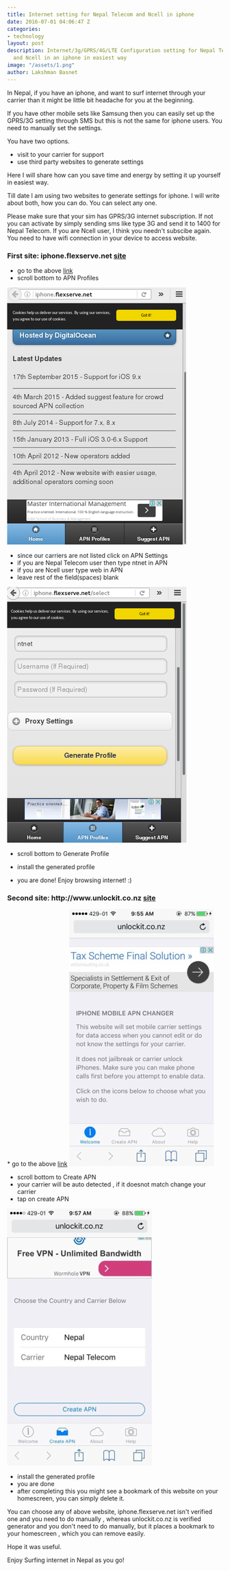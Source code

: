 ```yaml
---
title: Internet setting for Nepal Telecom and Ncell in iphone
date: 2016-07-01 04:06:47 Z
categories:
- technology
layout: post
description: Internet/3g/GPRS/4G/LTE Configuration setting for Nepal Telecom(NTC)
  and Ncell in an iphone in easiest way
image: "/assets/1.png"
author: Lakshman Basnet
---
```


In Nepal, if you have an iphone, and want to surf internet through your carrier than it might be little bit headache for you at the beginning. 

If you have other mobile sets like Samsung then you can easily set up the GPRS/3G setting through SMS but this is not the same for iphone users. You need to manually set the settings.

You have two options.

 * visit to your carrier for support
 * use third party websites to generate settings 

Here I will share how can you save time and energy by setting it up yourself in easiest way.

Till date I am using two websites to generate settings for iphone. I will write about both, how you can do. You can select any one.

Please make sure that your sim has GPRS/3G internet subscription. If not you can activate by simply sending sms like type 3G and send it to 1400 for Nepal Telecom. If you are Ncell user, I think you needn't subscibe again.
You need to have wifi connection in your device to access website.

<h3>First site: iphone.flexserve.net <a href="http://iphone.flexserve.net" target="blank" >site</a></h3>

* go to the above <a href="http://iphone.flexserve.net" target="blank" >link</a>
* scroll bottom to APN Profiles

<img src="/assets/1.png" alt=""/>

* since our carriers are not listed click on APN Settings
 * if you are Nepal Telecom user then type ntnet in APN
 * if you are Ncell user type web in APN
 * leave rest of the field(spaces) blank

<img src="/assets/22.png" alt=""/>

 * scroll bottom to Generate Profile

 * install the generated profile
 * you are done! Enjoy browsing internet! :)



<h3> Second site: http://www.unlockit.co.nz <a href="http://www.unlockit.co.nz" target="blank" >site</a></h3>
* go to the above <a href="http://www.unlockit.co.nz" target="blank">link</a>

<img src="/assets/33.jpg" alt=""/>

* scroll bottom to Create APN
* your carrier will be auto detected , if it doesnot match change your carrier
* tap on create APN

<img src="/assets/44.jpg" alt=""/>

* install the generated profile
* you are done
* after completing this you might see a bookmark of this website on your homescreen, you can simply delete it.

You can choose any of above website, iphone.flexserve.net isn't verified one and you need to do manually , whereas unlockit.co.nz is verified generator and you don't need to do manually, but it places a bookmark to your homescreen , which you can remove easily.

Hope it was useful.

Enjoy Surfing internet in Nepal as you go!

